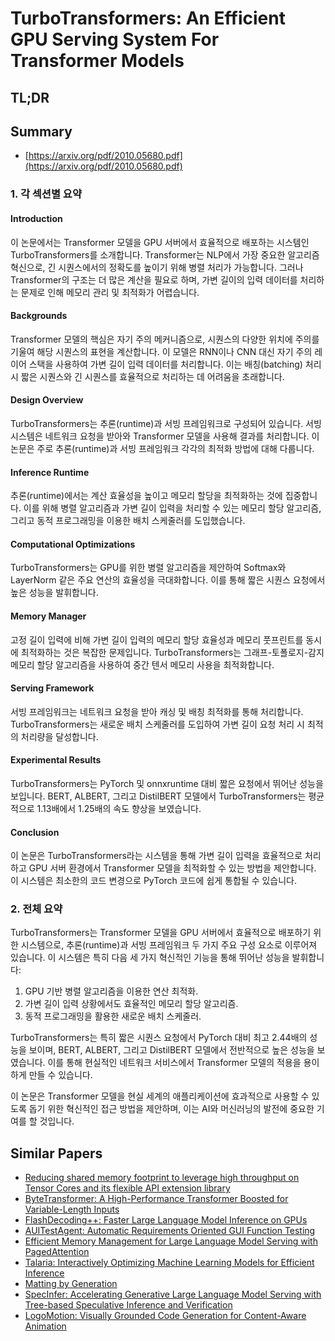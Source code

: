 # TurboTransformers: An Efficient GPU Serving System For Transformer Models
## TL;DR
## Summary
- [https://arxiv.org/pdf/2010.05680.pdf](https://arxiv.org/pdf/2010.05680.pdf)

### 1. 각 섹션별 요약

#### Introduction
이 논문에서는 Transformer 모델을 GPU 서버에서 효율적으로 배포하는 시스템인 TurboTransformers를 소개합니다. Transformer는 NLP에서 가장 중요한 알고리즘 혁신으로, 긴 시퀀스에서의 정확도를 높이기 위해 병렬 처리가 가능합니다. 그러나 Transformer의 구조는 더 많은 계산을 필요로 하며, 가변 길이의 입력 데이터를 처리하는 문제로 인해 메모리 관리 및 최적화가 어렵습니다.

#### Backgrounds
Transformer 모델의 핵심은 자기 주의 메커니즘으로, 시퀀스의 다양한 위치에 주의를 기울여 해당 시퀀스의 표현을 계산합니다. 이 모델은 RNN이나 CNN 대신 자기 주의 레이어 스택을 사용하여 가변 길이 입력 데이터를 처리합니다. 이는 배칭(batching) 처리 시 짧은 시퀀스와 긴 시퀀스를 효율적으로 처리하는 데 어려움을 초래합니다.

#### Design Overview
TurboTransformers는 추론(runtime)과 서빙 프레임워크로 구성되어 있습니다. 서빙 시스템은 네트워크 요청을 받아와 Transformer 모델을 사용해 결과를 처리합니다. 이 논문은 주로 추론(runtime)과 서빙 프레임워크 각각의 최적화 방법에 대해 다룹니다.

#### Inference Runtime
추론(runtime)에서는 계산 효율성을 높이고 메모리 할당을 최적화하는 것에 집중합니다. 이를 위해 병렬 알고리즘과 가변 길이 입력을 처리할 수 있는 메모리 할당 알고리즘, 그리고 동적 프로그래밍을 이용한 배치 스케줄러를 도입했습니다.

#### Computational Optimizations
TurboTransformers는 GPU를 위한 병렬 알고리즘을 제안하여 Softmax와 LayerNorm 같은 주요 연산의 효율성을 극대화합니다. 이를 통해 짧은 시퀀스 요청에서 높은 성능을 발휘합니다.

#### Memory Manager
고정 길이 입력에 비해 가변 길이 입력의 메모리 할당 효율성과 메모리 풋프린트를 동시에 최적화하는 것은 복잡한 문제입니다. TurboTransformers는 그래프-토폴로지-감지 메모리 할당 알고리즘을 사용하여 중간 텐서 메모리 사용을 최적화합니다.

#### Serving Framework
서빙 프레임워크는 네트워크 요청을 받아 캐싱 및 배칭 최적화를 통해 처리합니다. TurboTransformers는 새로운 배치 스케줄러를 도입하여 가변 길이 요청 처리 시 최적의 처리량을 달성합니다.

#### Experimental Results
TurboTransformers는 PyTorch 및 onnxruntime 대비 짧은 요청에서 뛰어난 성능을 보입니다. BERT, ALBERT, 그리고 DistilBERT 모델에서 TurboTransformers는 평균적으로 1.13배에서 1.25배의 속도 향상을 보였습니다.

#### Conclusion
이 논문은 TurboTransformers라는 시스템을 통해 가변 길이 입력을 효율적으로 처리하고 GPU 서버 환경에서 Transformer 모델을 최적화할 수 있는 방법을 제안합니다. 이 시스템은 최소한의 코드 변경으로 PyTorch 코드에 쉽게 통합될 수 있습니다.

### 2. 전체 요약

TurboTransformers는 Transformer 모델을 GPU 서버에서 효율적으로 배포하기 위한 시스템으로, 추론(runtime)과 서빙 프레임워크 두 가지 주요 구성 요소로 이루어져 있습니다. 이 시스템은 특히 다음 세 가지 혁신적인 기능을 통해 뛰어난 성능을 발휘합니다:

1. GPU 기반 병렬 알고리즘을 이용한 연산 최적화.
2. 가변 길이 입력 상황에서도 효율적인 메모리 할당 알고리즘.
3. 동적 프로그래밍을 활용한 새로운 배치 스케줄러.

TurboTransformers는 특히 짧은 시퀀스 요청에서 PyTorch 대비 최고 2.44배의 성능을 보이며, BERT, ALBERT, 그리고 DistilBERT 모델에서 전반적으로 높은 성능을 보였습니다. 이를 통해 현실적인 네트워크 서비스에서 Transformer 모델의 적용을 용이하게 만들 수 있습니다.

이 논문은 Transformer 모델을 현실 세계의 애플리케이션에 효과적으로 사용할 수 있도록 돕기 위한 혁신적인 접근 방법을 제안하며, 이는 AI와 머신러닝의 발전에 중요한 기여를 할 것입니다.

## Similar Papers
- [Reducing shared memory footprint to leverage high throughput on Tensor Cores and its flexible API extension library](2308.15152.md)
- [ByteTransformer: A High-Performance Transformer Boosted for Variable-Length Inputs](2210.03052.md)
- [FlashDecoding++: Faster Large Language Model Inference on GPUs](2311.01282.md)
- [AUITestAgent: Automatic Requirements Oriented GUI Function Testing](2407.09018.md)
- [Efficient Memory Management for Large Language Model Serving with PagedAttention](2309.06180.md)
- [Talaria: Interactively Optimizing Machine Learning Models for Efficient Inference](2404.03085.md)
- [Matting by Generation](2407.21017.md)
- [SpecInfer: Accelerating Generative Large Language Model Serving with Tree-based Speculative Inference and Verification](2305.09781.md)
- [LogoMotion: Visually Grounded Code Generation for Content-Aware Animation](2405.07065.md)
